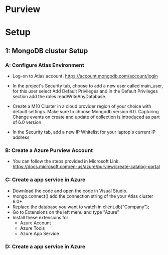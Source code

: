 # Purview

# Setup

## 1: MongoDB cluster Setup

### A: Configure Atlas Environment

  - Log-on to Atlas account. https://account.mongodb.com/account/login
  
  - In the project's Security tab, choose to add a new user called main_user, for this user select Add Default Privileges and in the Default Privileges section add the roles readWriteAnyDatabase.
  - Create a M10 Cluster in a cloud provider region of your choice with default settings. Make sure to choose Mongodb version 6.0. Capturing Change events on create and update of collection is introduced as part of 6.0 version
  - In the Security tab, add a new IP Whitelist for your laptop's current IP address

### B: Create a Azure Purview Account

  - You can follow the steps provided in Microsoft Link. https://docs.microsoft.com/en-us/azure/purview/create-catalog-portal
  
### C: Create a app service in Azure

  - Download the code and open the code in Visual Studio.
  - mongo.connect() add the connection string of the your Atlas cluster 6.0+.
  - Replace the database you want to watch in client.db("Company"); 
  - Go to Extensions on the left menu and type "Azure"
  - Install these extensions for 
    - Azure Account
    - Azure Tools
    - Azure App Service
    
 ### D: Create a app service in Azure
    
    
    
  


  

  
